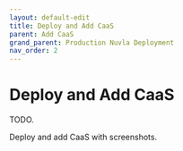 ```yaml
---
layout: default-edit
title: Deploy and Add CaaS
parent: Add CaaS
grand_parent: Production Nuvla Deployment
nav_order: 2
---
```


# Deploy and Add CaaS

TODO.

Deploy and add CaaS with screenshots.
